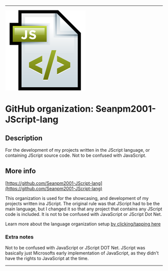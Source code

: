 
***

![JS1.png failed to load. The file may be missing or corrupt. Check the file path for errors first.](/AdditionalInfo/1/Seanpm2001-JScript-lang/JS1.png)

# GitHub organization: Seanpm2001-JScript-lang

## Description

For the development of my projects written in the JScript language, or containing JScript source code. Not to be confused with JavaScript.


## More info

[https://github.com/Seanpm2001-JScript-lang](https://github.com/Seanpm2001-JScript-lang)

This organization is used for the showcasing, and development of my projects written ina JScript. The original rule was that JScript had to be the main language, but I changed it so that any project that contains any JScript code is included. It is not to be confused with JavaScript or JScript Dot Net.

Learn more about the language organization setup [by clicking/tapping here](/AdditionalInfo/LanguageOrgs/README.md)

### Extra notes

Not to be confused with JavaScript or JScript DOT Net. JScript was basically just Microsofts early implementation of JavaScript, as they didn't have the rights to JavaScript at the time.

***
